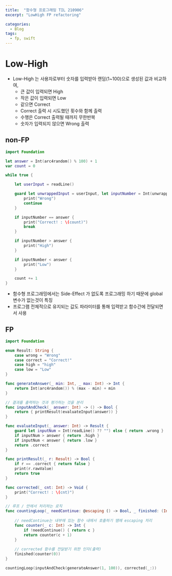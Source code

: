```yaml
---
title:  "함수형 프로그래밍 TIL 210906"
excerpt: "LowHigh FP refactoring"

categories:
  - Blog
tags:
  - fp, swift
---
```


# Low-High

- Low-High 는 사용자로부터 숫자를 입력받아 랜덤(1~100)으로 생성된 값과 비교하여,
    - 큰 값이 입력되면 High
    - 작은 값이 입력되면 Low
    - 같으면 Correct
    - Correct 출력 시 시도했던 횟수와 함께 출력
    - 수행은 Correct 출력될 때까지 무한반복
    - 숫자가 입력되지 않으면 Wrong 출력

## non-FP

```swift
import Foundation

let answer = Int(arc4random() % 100) + 1
var count = 0

while true {

    let userInput = readLine()

    guard let unwrappedInput = userInput, let inputNumber = Int(unwrappedInput) else {
        print("Wrong")
        continue
    }

    if inputNumber == answer {
        print("Correct! : \(count)")
        break
    }

    if inputNumber > answer {
        print("High")
    }

    if inputNumber < answer {
        print("Low")
    }

    count += 1
}
```

- 함수형 프로그래밍에서는 Side-Effect 가 없도록 프로그래밍 하기 때문에 global 변수가 없는것이 특징
- 프로그램 전체적으로 유지되는 값도 파라미터를 통해 입력받고 함수간에 전달되면서 사용

## FP

```swift
import Foundation

enum Result: String {
    case wrong = "Wrong"
    case correct = "Correct!"
    case high = "high"
    case low = "Low"
}

func generateAnswer(_ min: Int, _ max: Int) -> Int {
    return Int(arc4random()) % (max - min) + min
}

// 결과를 출력하는 것과 평가하는 것을 분리
func inputAndCheck(_ answer: Int) -> () -> Bool {
    return { printResult(evaluateInput(answer)) }
}

func evaluateInput(_ answer: Int) -> Result {
    guard let inputNum = Int(readLine() ?? "") else { return .wrong }
    if inputNum > answer { return .high }
    if inputNum < answer { return .low }
    return .correct
}

func printResult(_ r: Result) -> Bool {
    if r == .correct { return false }
    print(r.rawValue)
    return true
}

func corrected(_ cnt: Int) -> Void {
    print("Correct! : \(cnt)")
}

// 루프 / 안에서 처리하는 로직
func countingLoop(_ needContinue: @escaping () -> Bool, _ finished: (Int) -> Void) {
    
    // needContinue는 내부에 있는 함수 내에서 호출하기 땜에 escaping 처리
    func counter(_ c: Int) -> Int {
        if !needContinue() { return c }
        return counter(c + 1)
    }
    
    // corrected 함수를 전달받기 위한 인자(출력)
    finished(counter(0))
}

countingLoop(inputAndCheck(generateAnswer(1, 100)), corrected(_:))
```
